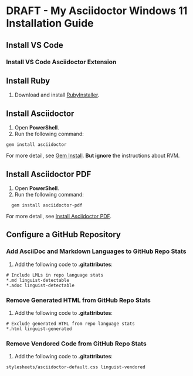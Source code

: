 # DRAFT - My Asciidoctor Windows 11 Installation Guide

## Install VS Code

### Install VS Code Asciidoctor Extension

## Install Ruby

1. Download and install [RubyInstaller](https://rubyinstaller.org/downloads/).

## Install Asciidoctor

1. Open **PowerShell**.
1. Run the following command:

```
gem install asciidoctor
```

For more detail, see [Gem Install](https://docs.asciidoctor.org/asciidoctor/latest/install/ruby-packaging/#gem-install). **But ignore** the instructions about RVM.

## Install Asciidoctor PDF

1. Open **PowerShell**.
1. Run the following command:

```
  gem install asciidoctor-pdf
```

For more detail, see [Install Asciidoctor PDF](https://docs.asciidoctor.org/pdf-converter/latest/install/#install-asciidoctor-pdf).

## Configure a GitHub Repository

### Add AsciiDoc and Markdown Languages to GitHub Repo Stats

1. Add the following code to **.gitattributes**:

```
# Include LMLs in repo language stats
*.md linguist-detectable
*.adoc linguist-detectable
```

### Remove Generated HTML from GitHub Repo Stats

1. Add the following code to **.gitattributes**:

```
# Exclude generated HTML from repo language stats
*.html linguist-generated
```

### Remove Vendored Code from GitHub Repo Stats

1. Add the following code to **.gitattributes**:

```
stylesheets/asciidoctor-default.css linguist-vendored
```
